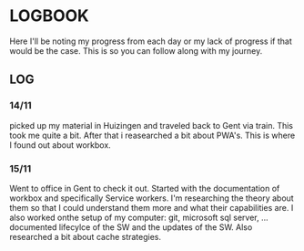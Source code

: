 # LOGBOOK
Here I'll be noting my progress from each day or my lack of progress if that would be the case. This is so you can follow along with my journey. 

## LOG
### 14/11
picked up my material in Huizingen and traveled back to Gent via train. This took me quite a bit. After that i reasearched a bit about PWA's. This is where I found out about workbox.
### 15/11
Went to office in Gent to check it out. Started with the documentation of workbox and specifically Service workers. I'm researching the theory about them so that I could understand them more and what their capabilities are. I also worked onthe setup of my computer: git, microsoft sql server, ...
documented lifecylce of the SW and the updates of the SW. Also researched a bit about cache strategies. 
